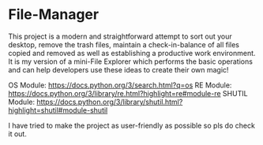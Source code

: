 # File-Manager
This project is a modern and straightforward attempt to sort out your desktop, remove the trash files, maintain a check-in-balance of all files copied and removed as well as establishing a productive work environment.
It is my version of a mini-File Explorer which performs the basic operations and can help developers use these ideas to create their own magic!

OS Module: https://docs.python.org/3/search.html?q=os
RE Module: https://docs.python.org/3/library/re.html?highlight=re#module-re
SHUTIL Module: https://docs.python.org/3/library/shutil.html?highlight=shutil#module-shutil

I have tried to make the project as user-friendly as possible so pls do check it out.
